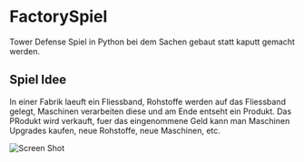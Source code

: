 # FactorySpiel

Tower Defense Spiel in Python bei dem Sachen gebaut statt kaputt gemacht werden.

## Spiel Idee

In einer Fabrik laeuft ein Fliessband, Rohstoffe werden auf das Fliessband gelegt, Maschinen verarbeiten diese und am Ende entseht ein Produkt. Das PRodukt wird verkauft, fuer das eingenommene Geld kann man Maschinen Upgrades kaufen, neue Rohstoffe, neue Maschinen, etc.

![Screen Shot]('doc/ScreenShot.png')
